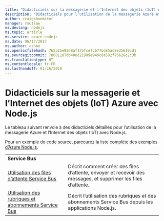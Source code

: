 ```yaml
---
title: "Didacticiels sur la messagerie et l’Internet des objets (IoT) Azure avec Node.js"
description: "Didacticiels pour l’utilisation de la messagerie Azure et l’Internet des objets (IoT) avec Node.js."
author: craigshoemaker
manager: routlaw
ms.devlang: nodejs
ms.topic: article
ms.service: azure-nodejs
ms.date: 06/17/2017
ms.author: cshoe
ms.openlocfilehash: 765b25e93b8af17bfcefcb77bd85ac8e35619cd1
ms.sourcegitcommit: 78001187db408d21909e949c8a592f76626c2c3b
ms.translationtype: HT
ms.contentlocale: fr-FR
ms.lasthandoff: 01/26/2018
---
```

# <a name="azure-messaging-and-internet-of-things-iot-with-nodejs-tutorials"></a>Didacticiels sur la messagerie et l’Internet des objets (IoT) Azure avec Node.js

Le tableau suivant renvoie à des didacticiels détaillés pour l’utilisation de la messagerie Azure et l’Internet des objets (IoT) avec Node.js.

Pour un exemple de code source, parcourez la liste complète des [exemples d’Azure Node.js](https://azure.microsoft.com/resources/samples/?term=nodejs).

| | |
|---|---|
| **Service Bus** ||
| [Utilisation des files d’attente Service Bus](http://docs.microsoft.com/azure/service-bus-messaging/service-bus-nodejs-how-to-use-queues?toc=/azure/node/toc.json&bc=/azure/node/toc.json) | Décrit comment créer des files d’attente, envoyer et recevoir des messages, et supprimer les files d’attente. |
| [Utilisation des rubriques et abonnements Service Bus](http://docs.microsoft.com/azure/service-bus-messaging/service-bus-nodejs-how-to-use-topics-subscriptions?toc=/azure/node/toc.json&bc=/azure/node/toc.json) | Décrit l’utilisation des rubriques et des abonnements Service Bus depuis les applications Node.js. |
